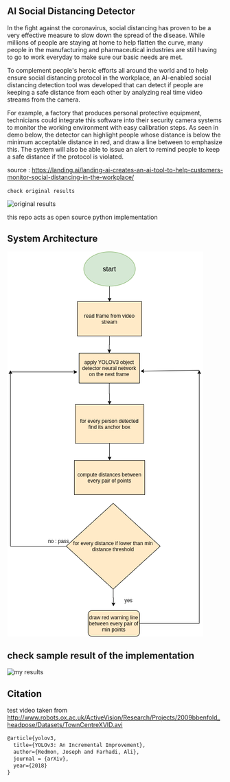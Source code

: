 

## AI Social Distancing Detector

In the fight against the coronavirus, social distancing has proven to be a very effective measure to slow down the spread of the disease. While millions of people are staying at home to help flatten the curve, many people in the manufacturing and pharmaceutical industries are still having to go to work everyday to make sure our basic needs are met.

To complement people's heroic efforts all around the world and to help ensure social distancing protocol in the workplace, an AI-enabled social distancing detection tool was developed that can detect if people are keeping a safe distance from each other by analyzing real time video streams from the camera.

For example, a factory that produces personal protective equipment, technicians could integrate this software into their security camera systems to monitor the working environment with easy calibration steps. As seen in demo below, the detector can highlight people whose distance is below the minimum acceptable distance in red, and draw a line between to emphasize this. The system will also be able to issue an alert to remind people to keep a safe distance if the protocol is violated.

source : https://landing.ai/landing-ai-creates-an-ai-tool-to-help-customers-monitor-social-distancing-in-the-workplace/ 

`check original results` 

![original results](demo.gif)

this repo acts as open source python implementation 

## System Architecture

![system arch](system_arch.png)


## check sample result of the implementation

![my results](mydemo.gif)

## Citation

test video taken from http://www.robots.ox.ac.uk/ActiveVision/Research/Projects/2009bbenfold_headpose/Datasets/TownCentreXVID.avi

``` 
@article{yolov3, 
  title={YOLOv3: An Incremental Improvement}, 
  author={Redmon, Joseph and Farhadi, Ali}, 
  journal = {arXiv}, 
  year={2018}
}
```

